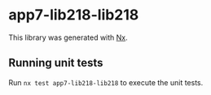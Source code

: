 # app7-lib218-lib218

This library was generated with [Nx](https://nx.dev).

## Running unit tests

Run `nx test app7-lib218-lib218` to execute the unit tests.
